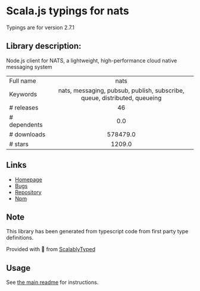 
# Scala.js typings for nats

Typings are for version 2.7.1

## Library description:
Node.js client for NATS, a lightweight, high-performance cloud native messaging system

|                    |                 |
| ------------------ | :-------------: |
| Full name          | nats |
| Keywords           | nats, messaging, pubsub, publish, subscribe, queue, distributed, queueing |
| # releases         | 46 |
| # dependents       | 0.0 |
| # downloads        | 578479.0 |
| # stars            | 1209.0 |

## Links
- [Homepage](https://nats.io)
- [Bugs](https://github.com/nats-io/nats.js/issues)
- [Repository](https://github.com/nats-io/nats.js)
- [Npm](https://www.npmjs.com/package/nats)
    


## Note
This library has been generated from typescript code from first party type definitions.

Provided with :purple_heart: from [ScalablyTyped](https://github.com/oyvindberg/ScalablyTyped)

## Usage
See [the main readme](../../readme.md) for instructions.


